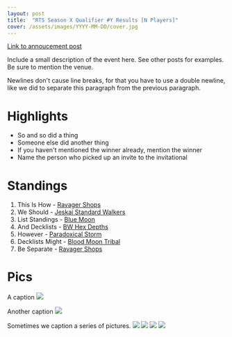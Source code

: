 ```yaml
---
layout: post
title:  "RTS Season X Qualifier #Y Results [N Players]"
cover: /assets/images/YYYY-MM-DD/cover.jpg
---
```


[Link to annoucement post](/announcements/YYYY-MM-DD)

Include a small description of the event here. See other posts for examples.
Be sure to mention the venue.

Newlines don't cause line breaks, for that you have to use
a double newline, like we did to separate this paragraph
from the previous paragraph.

# Highlights

* So and so did a thing
* Someone else did another thing
* If you haven't mentioned the winner already, mention the winner
* Name the person who picked up an invite to the invitational

# Standings

1. This Is How - [Ravager Shops](/assets/images/YYYY-MM-DD/deck-1.jpg)
2. We Should - [Jeskai Standard Walkers](/assets/images/YYYY-MM-DD/deck-2.jpg)
3. List Standings - [Blue Moon](/assets/images/YYYY-MM-DD/deck-3.jpg)
4. And Decklists - [BW Hex Depths](/assets/images/YYYY-MM-DD/deck-4.jpg)
5. However - [Paradoxical Storm](/assets/images/YYYY-MM-DD/deck-5.jpg)
6. Decklists Might - [Blood Moon Tribal](/assets/images/YYYY-MM-DD/deck-6.jpg)
7. Be Separate - [Ravager Shops](/assets/images/YYYY-MM-DD/deck-7.jpg)

# Pics

A caption
![](/assets/images/YYYY-MM-DD/1.jpg)

Another caption
![](/assets/images/YYYY-MM-DD/2.jpg)

Sometimes we caption a series of pictures.
![](/assets/images/YYYY-MM-DD/3.jpg)
![](/assets/images/YYYY-MM-DD/4.jpg)
![](/assets/images/YYYY-MM-DD/5.jpg)
![](/assets/images/YYYY-MM-DD/6.jpg)
